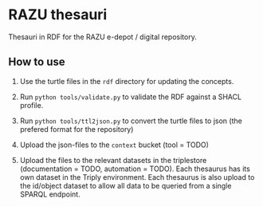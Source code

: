 # RAZU thesauri

Thesauri in RDF for the RAZU e-depot / digital repository.

## How to use

1. Use the turtle files in the `rdf` directory for updating the concepts.

2. Run `python tools/validate.py` to validate the RDF against a SHACL profile.

3. Run `python tools/ttl2json.py` to convert the turtle files to json (the prefered format for the repository)

4. Upload the json-files to the `context` bucket (tool = TODO)

5. Upload the files to the relevant datasets in the triplestore (documentation = TODO, automation = TODO).
Each thesaurus has its own dataset in the Triply environment. Each thesaurus is also upload to the id/object dataset to allow all data to be queried from a single SPARQL endpoint.

